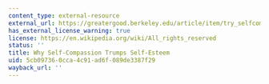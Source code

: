 ```yaml
---
content_type: external-resource
external_url: https://greatergood.berkeley.edu/article/item/try_selfcompassion
has_external_license_warning: true
license: https://en.wikipedia.org/wiki/All_rights_reserved
status: ''
title: Why Self-Compassion Trumps Self-Esteem
uid: 5cb09736-0cca-4c91-ad6f-089de3387f29
wayback_url: ''
---
```

